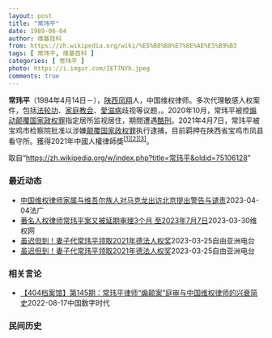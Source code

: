 ```yaml
---
layout: post
title: "常玮平"
date: 1989-06-04
author: 维基百科
from: https://zh.wikipedia.org/wiki/%E5%B8%B8%E7%8E%AE%E5%B9%B3
tags: [ 常玮平, 维基百科 ]
categories: [ 常玮平 ]
photo: https://i.imgur.com/IET7NYh.jpeg
comments: true
---
```

<div class="mw-parser-output">
<p><b>常玮平</b>（1984年4月14日<span class="useeditintro" title="Template:BLP editintro">－</span>），<a href="/wiki/%E9%99%95%E8%A5%BF" class="mw-redirect" title="陕西">陕西</a><a href="/wiki/%E5%87%A4%E7%BF%94" class="mw-redirect" title="凤翔">凤翔</a>人，中国维权律师。多次代理敏感人权案件，包括<a href="/wiki/%E6%B3%95%E8%BD%AE%E5%8A%9F" title="法轮功">法轮功</a>、<a href="/wiki/%E5%AE%B6%E5%BA%AD%E6%95%99%E4%BC%9A" class="mw-redirect" title="家庭教会">家庭教会</a>、<a href="/wiki/%E6%84%9B%E6%BB%8B%E7%97%85" class="mw-redirect" title="愛滋病">愛滋病</a>歧视等议题，。2020年10月，常玮平被控<a href="/wiki/%E7%85%BD%E5%8A%A8%E9%A2%A0%E8%A6%86%E5%9B%BD%E5%AE%B6%E6%94%BF%E6%9D%83%E7%BD%AA" title="煽动颠覆国家政权罪">煽动颠覆国家政权罪</a>指定居所监视居住，期間遭遇<a href="/wiki/%E9%85%B7%E5%88%91" title="酷刑">酷刑</a>。2021年4月7日，常玮平被宝鸡市检察院批准以涉嫌<a href="/wiki/%E9%A2%A0%E8%A6%86%E5%9B%BD%E5%AE%B6%E6%94%BF%E6%9D%83%E7%BD%AA" title="颠覆国家政权罪">颠覆国家政权罪</a>执行逮捕，目前羁押在陕西省宝鸡市凤县看守所。獲得2021年中國人權律師獎<sup id="cite_ref-1" class="reference"><a href="#cite_note-1">[1]</a></sup><sup id="cite_ref-2" class="reference"><a href="#cite_note-2">[2]</a></sup><sup id="cite_ref-3" class="reference"><a href="#cite_note-3">[3]</a></sup>。
</p>
</div><!--esi <esi:include src="/esitest-fa8a495983347898/content" /> --><noscript><img src="//zh.wikipedia.org/wiki/Special:CentralAutoLogin/start?type=1x1" alt="" title="" width="1" height="1" style="border: none; position: absolute;"></noscript>
<div class="printfooter" data-nosnippet="">取自“<a dir="ltr" href="https://zh.wikipedia.org/w/index.php?title=常玮平&amp;oldid=75106128">https://zh.wikipedia.org/w/index.php?title=常玮平&amp;oldid=75106128</a>”</div><div id="recent-news"><h3>最近动态</h3><ul><li><a href="https://nodebe4.github.io/waimei/2023-04-04/%E4%B8%AD%E5%9B%BD%E7%BB%B4%E6%9D%83%E5%BE%8B%E5%B8%88%E5%AE%B6%E5%B1%9E%E4%B8%8E%E7%BB%B4%E5%90%BE%E5%B0%94%E6%97%8F%E4%BA%BA%E5%AF%B9%E9%A9%AC%E5%85%8B%E9%BE%99%E5%87%BA%E8%AE%BF%E5%8C%97%E4%BA%AC%E6%8F%90%E5%87%BA%E8%AD%A6%E5%91%8A%E4%B8%8E%E8%B0%B4%E8%B4%A3" title="中国维权律师家属与维吾尔族人对马克龙出访北京提出警告与谴责—— 04/04/2023 - 15:41 法德人权奖获得者常玮平的妻子陈紫鹃警告马克龙： “与独裁者的每次握手，是对受害者的再一次伤害...">中国维权律师家属与维吾尔族人对马克龙出访北京提出警告与谴责</a><time>2023-04-04</time><a class="tag">法广</a></li>
<li><a href="https://nodebe4.github.io/waimei/2023-03-30/%E8%91%97%E5%90%8D%E4%BA%BA%E6%9D%83%E5%BE%8B%E5%B8%88%E5%B8%B8%E7%8E%AE%E5%B9%B3%E6%A1%88%E5%8F%88%E8%A2%AB%E5%BB%B6%E6%9C%9F%E5%AE%A1%E7%90%863%E4%B8%AA%E6%9C%88-%E8%87%B32023%E5%B9%B47%E6%9C%887%E6%97%A5" title="著名人权律师常玮平案又被延期审理3个月 至2023年7月7日—— （维权网信息中心报道）2023年3月30日，本网获悉：著名人权律师常玮平案又被延期审理3个月至2023年7月7日。 常玮平妻子陈...">著名人权律师常玮平案又被延期审理3个月 至2023年7月7日</a><time>2023-03-30</time><a class="tag">维权网</a></li>
<li><a href="https://nodebe4.github.io/waimei/2023-03-25/%E8%99%BD%E8%BF%9F%E4%BD%86%E5%88%B0-%E5%A6%BB%E5%AD%90%E4%BB%A3%E5%B8%B8%E7%8E%AE%E5%B9%B3%E9%A2%86%E5%8F%962021%E5%B9%B4%E5%BE%B7%E6%B3%95%E4%BA%BA%E6%9D%83%E5%A5%96" title="虽迟但到！妻子代常玮平领取2021年德法人权奖—— 中国人权律师常玮平的妻子陈紫娟与其儿子在华盛顿德国驻美大使馆，接受了2021年德法人权奖。 推特截图/Chen Zijuan(常玮平律师的妻子...">虽迟但到！妻子代常玮平领取2021年德法人权奖</a><time>2023-03-25</time><a class="tag">自由亚洲电台</a></li>
<li><a href="https://nodebe4.github.io/waimei/2023-03-25/%E8%99%BD%E8%BF%9F%E4%BD%86%E5%88%B0-%E5%A6%BB%E5%AD%90%E4%BB%A3%E5%B8%B8%E7%8E%AE%E5%B9%B3%E9%A2%86%E5%8F%962021%E5%B9%B4%E5%BE%B7%E6%B3%95%E4%BA%BA%E6%9D%83%E5%A5%96" title="虽迟但到！妻子代常玮平领取2021年德法人权奖—— 中国人权律师常玮平的妻子陈紫娟与其儿子在华盛顿德国驻美大使馆，接受了2021年德法人权奖。 推特截图/Chen Zijuan(常玮平律师的妻子...">虽迟但到！妻子代常玮平领取2021年德法人权奖</a><time>2023-03-25</time><a class="tag">自由亚洲电台</a></li>
</ul></div><div id="open-opinion"><h3>相关言论</h3><ul><li><a href="https://nodebe4.github.io/opinion/2022-08-17/404%E6%A1%A3%E6%A1%88%E9%A6%86-%E7%AC%AC145%E6%9C%9F-%E5%B8%B8%E7%8E%AE%E5%B9%B3%E5%BE%8B%E5%B8%88-%E7%85%BD%E9%A2%A0%E6%A1%88-%E5%BA%AD%E5%AE%A1%E4%B8%8E%E4%B8%AD%E5%9B%BD%E7%BB%B4%E6%9D%83%E5%BE%8B%E5%B8%88%E7%9A%84%E5%85%B4%E8%A1%B0%E7%AE%80%E5%8F%B2/" title="中国数字时代">【404档案馆】第145期：常玮平律师“煽颠案”庭审与中国维权律师的兴衰简史</a><time>2022-08-17</time><a class="tag">中国数字时代</a></li>
</ul></div><div id="mjls-record"><h3>民间历史</h3><ul></ul></div>